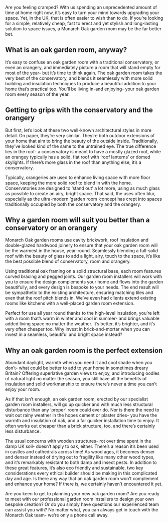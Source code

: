 Are you feeling cramped? With us spending an unprecedented amount of time at home right now, it’s easy to turn your mind towards upgrading your space. Yet, in the UK, that is often easier to wish than to do. If you’re looking for a simple, relatively cheap, fast to erect and yet stylish and long-lasting solution to space issues, a Monarch Oak garden room may be the far better bet.

## What is an oak garden room, anyway?

It’s easy to confuse an oak garden room with a traditional conservatory, or even an orangery, and immediately picture a room that will stand empty for most of the year- but it’s time to think again. The oak garden room takes the very best of the conservatory, and blends it seamlessly with more solid building and insulation techniques to produce a beautiful addition to your home that’s practical too. You’ll be living in-and enjoying- your oak garden room every season of the year.

## Getting to grips with the conservatory and the orangery

But first, let’s look at these two well-known architectural styles in more detail. On paper, they’re very similar. They’re both outdoor extensions of your home that aim to bring the beauty of the outside inside. Traditionally, they’ve looked kind of the same to the untrained eye. The true difference lies in the roof- a conservatory is meant to have a mostly glazed roof, while an orangey typically has a solid, flat roof with ‘roof lanterns’ or domed skylights. If there’s more glass in the roof than anything else, it’s a conservatory.

Typically, orangeries are used to enhance living space with more floor space, keeping the more solid roof to blend in with the home. Conservatories are designed to ‘stand out’ a lot more, using as much glass as possible to create an airy, bright space. That said, the uses often blur, especially as the ultra-modern ‘garden room ‘concept has crept into spaces traditionally occupied by both the conservatory and the orangery.

## Why a garden room will suit you better than a conservatory or an orangery

Monarch Oak garden rooms use cavity brickwork, roof insulation and double-glazed hardwood joinery to ensure that your oak garden room will be the warmest in the house, year-round. Seamlessly blending a full-solid roof with the beauty of glass to add a light, airy, touch to the space, it’s like the best possible blend of conservatory, room and orangery.

Using traditional oak framing on a solid structural base, each room features curved bracing and pegged joints. Our garden room installers will work with you to ensure the design complements your home and flows into the garden beautifully, and every design is bespoke to your needs. The end result will be sympathetic to the existing architecture, ensuring matching tiles and even that the roof pitch blends in. We’ve even had clients extend existing rooms like kitchens with a well-placed garden room extension.

Perfect for use all year round thanks to the high-level insulation, you’re left with a room that’s warm in winter and cool in summer- and brings valuable added living space no matter the weather. It’s better, it’s brighter, and it’s very often cheaper too. Why invest in brick-and-mortar when you can invest in a seamless, beautiful and bright space instead?

## Why an oak garden room is the perfect extension

Abundant daylight, warmth when you need it and cool shade when you don’t- what could be better to add to your home in sometimes dreary Britain? Offering superlative garden views to enjoy, and introducing oodles of natural light no matter the season, you still have all the benefits of insulation and solid workmanship to ensure there’s never a time you can’t enjoy your room.

As if that isn’t enough, an oak garden room, erected by our specialist garden room installers, will go up quicker and with much less structural disturbance than any ‘proper’ room could ever do. Nor is there the need to wait out rainy weather in the hopes cement or plaster dries- you have the warmth and insulation of oak, and a far quicker installation time to enjoy. It often works out cheaper than a brick structure, too, and there’s certainly less disturbance.

The usual concerns with wooden structures- rot over time spent in the damp UK soil- doesn’t apply to oak, either. There’s a reason it’s been used in castles and cathedrals across time! As wood ages, it becomes denser and denser instead of drying out to fragility like many other wood types, and it’s remarkably resistant to both damp and insect pests. In addition to these great features, it’s also eco friendly and sustainable, two key considerations every ethical builder should be making in this complicated day and age. Is there any way that an oak garden room won’t complement and enhance your home? If there is, we certainly haven’t encountered it yet.

Are you keen to get to planning your new oak garden room? Are you ready to meet with our professional garden room installers to design your own bespoke creation? Or do you simply have questions our experienced team can assist you with? No matter what, you can always get in touch with the Monarch Oak team- we’re only a phone call away.